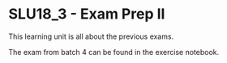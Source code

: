 # SLU18_3 - Exam Prep II

This learning unit is all about the previous exams.

The exam from batch 4 can be found in the exercise notebook.
